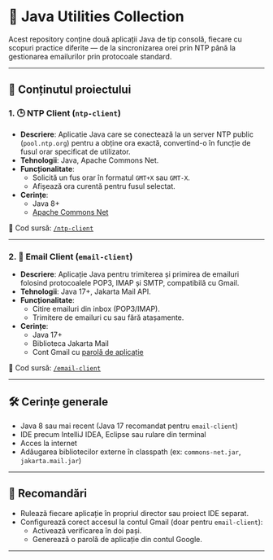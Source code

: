 # 🧰 Java Utilities Collection

Acest repository conține două aplicații Java de tip consolă, fiecare cu scopuri practice diferite — de la sincronizarea orei prin NTP până la gestionarea emailurilor prin protocoale standard.

---

## 📂 Conținutul proiectului

### 1. 🕒 NTP Client (`ntp-client`)

- **Descriere**: Aplicatie Java care se conectează la un server NTP public (`pool.ntp.org`) pentru a obține ora exactă, convertind-o în funcție de fusul orar specificat de utilizator.
- **Tehnologii**: Java, Apache Commons Net.
- **Funcționalitate**:
  - Solicită un fus orar în formatul `GMT+X` sau `GMT-X`.
  - Afișează ora curentă pentru fusul selectat.
- **Cerințe**:
  - Java 8+
  - [Apache Commons Net](https://commons.apache.org/proper/commons-net/)

📁 Cod sursă: [`/ntp-client`](https://github.com/Dimo0-n/Email-NTP/tree/main/src/main/java/com/example/ntp)

---

### 2. 📧 Email Client (`email-client`)

- **Descriere**: Aplicație Java pentru trimiterea și primirea de emailuri folosind protocoalele POP3, IMAP și SMTP, compatibilă cu Gmail.
- **Tehnologii**: Java 17+, Jakarta Mail API.
- **Funcționalitate**:
  - Citire emailuri din inbox (POP3/IMAP).
  - Trimitere de emailuri cu sau fără atașamente.
- **Cerințe**:
  - Java 17+
  - Biblioteca Jakarta Mail
  - Cont Gmail cu [parolă de aplicație](https://support.google.com/accounts/answer/185833?hl=ro)

📁 Cod sursă: [`/email-client`](https://github.com/Dimo0-n/Email-NTP/tree/main/src/main/java/com/example/emailClient)

---

## 🛠 Cerințe generale

- Java 8 sau mai recent (Java 17 recomandat pentru `email-client`)
- IDE precum IntelliJ IDEA, Eclipse sau rulare din terminal
- Acces la internet
- Adăugarea bibliotecilor externe în classpath (ex: `commons-net.jar`, `jakarta.mail.jar`)

---

## 📌 Recomandări

- Rulează fiecare aplicație în propriul director sau proiect IDE separat.
- Configurează corect accesul la contul Gmail (doar pentru `email-client`):
  - Activează verificarea în doi pași.
  - Generează o parolă de aplicație din contul Google.

---


